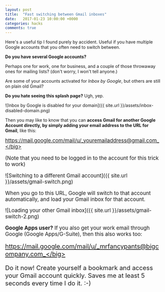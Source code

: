 ```yaml
---
layout: post
title:  "Fast switching between Gmail inboxes"
date:   2017-01-23 10:00:00 +0000
categories: hacks
comments: true
---
```


Here's a useful tip I found purely by accident. Useful if you have multiple Google accounts that you often need to switch between.

**Do you have several Google accounts?**

Perhaps one for work, one for business, and a couple of those throwaway ones for mailing lists? (don't worry, I won't tell anyone.)

Are some of your accounts activated for _Inbox by Google_, but others are still on plain old Gmail?

**Do you hate seeing this splash page?** Ugh, yep.

![Inbox by Google is disabled for your domain]({{ site.url }}/assets/inbox-disabled-domain.png)

Then you may like to know that you can **access Gmail for another Google Account directly, by simply adding your email address to the URL for Gmail**, like this:

<big>https://mail.google.com/mail/u/_youremailaddress@gmail.com_</big>

(Note that you need to be logged in to the account for this trick to work)

![Switching to a different Gmail account]({{ site.url }}/assets/gmail-switch.png)

When you go to this URL, Google will switch to that account automatically, and load your Gmail inbox for that account.

![Loading your other Gmail inbox]({{ site.url }}/assets/gmail-switch-2.png)

**Google Apps user?** If you also get your work email through Google (Google Apps/G-Suite), then this also works too:

<big>https://mail.google.com/mail/u/_mrfancypants@bigcompany.com_</big>

Do it now! Create yourself a bookmark and access your Gmail account quickly. Saves me at least 5 seconds every time I do it. :-)




